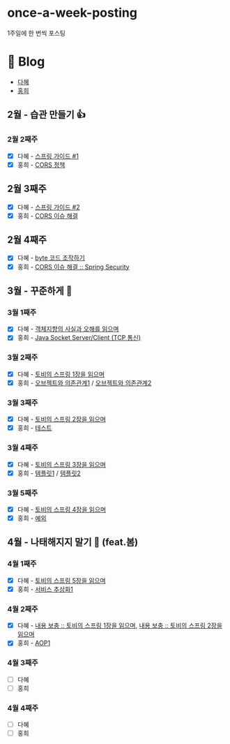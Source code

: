 # once-a-week-posting
1주일에 한 번씩 포스팅

# 📃 Blog
- [다혜](https://velog.io/@dahye4321)
- [홍희](https://vvshinevv.tistory.com)

## 2월 - 습관 만들기 👍 
### 2월 2째주
- [x] 다혜 - [스프링 가이드 #1](https://velog.io/@dahye4321/%EC%8A%A4%ED%94%84%EB%A7%81-%EA%B0%80%EC%9D%B4%EB%93%9C-1)
- [x] 홍희 - [CORS 정책](https://vvshinevv.tistory.com/60)

## 2월 3째주
- [X] 다혜 - [스프링 가이드 #2](https://velog.io/@dahye4321/%EC%8A%A4%ED%94%84%EB%A7%81-%EA%B0%80%EC%9D%B4%EB%93%9C-2)
- [X] 홍희 - [CORS 이슈 해결](https://vvshinevv.tistory.com/61)

## 2월 4째주
- [X] 다혜 - [byte 코드 조작하기](https://velog.io/@dahye4321/JAVA-class-%ED%8C%8C%EC%9D%BC-%EC%A1%B0%EC%9E%91%ED%95%98%EA%B8%B0)
- [X] 홍희 - [CORS 이슈 해결 :: Spring Security](https://vvshinevv.tistory.com/62)

## 3월 - 꾸준하게 🤭
### 3월 1째주
- [X] 다혜 - [객체지향의 사실과 오해를 읽으며](https://velog.io/@dahye4321/%EA%B0%9D%EC%B2%B4%EC%A7%80%ED%96%A5%EC%9D%98-%EC%82%AC%EC%8B%A4%EA%B3%BC-%EC%98%A4%ED%95%B4%EB%A5%BC-%EC%9D%BD%EC%9C%BC%EB%A9%B0)
- [X] 홍희 - [Java Socket Server/Client (TCP 통신)](https://vvshinevv.tistory.com/63)

### 3월 2째주
- [X] 다혜 - [토비의 스프링 1장을 읽으며](https://velog.io/@dahye4321/%ED%86%A0%EB%B9%84%EC%9D%98-%EC%8A%A4%ED%94%84%EB%A7%81-1%EC%9E%A5%EC%9D%84-%EC%9D%BD%EC%9C%BC%EB%A9%B0)
- [X] 홍희 - [오브젝트와 의존관계1](https://vvshinevv.tistory.com/64) / [오브젝트와 의존관계2](https://vvshinevv.tistory.com/65)

### 3월 3째주
- [X] 다혜 - [토비의 스프링 2장을 읽으며](https://velog.io/@dahye4321/%ED%86%A0%EB%B9%84%EC%9D%98-%EC%8A%A4%ED%94%84%EB%A7%81-2%EC%9E%A5%EC%9D%84-%EC%9D%BD%EC%9C%BC%EB%A9%B0)
- [X] 홍희 - [테스트](https://vvshinevv.tistory.com/66)

### 3월 4째주
- [X] 다혜 - [토비의 스프링 3장을 읽으며](https://velog.io/@dahye4321/%ED%86%A0%EB%B9%84%EC%9D%98-%EC%8A%A4%ED%94%84%EB%A7%81-3%EC%9E%A5%EC%9D%84-%EC%9D%BD%EC%9C%BC%EB%A9%B0)
- [X] 홍희 - [템플릿1](https://vvshinevv.tistory.com/67) / [템플릿2](https://vvshinevv.tistory.com/68)

### 3월 5째주
- [X] 다혜 - [토비의 스프링 4장을 읽으며](https://velog.io/@dahye4321/%ED%86%A0%EB%B9%84%EC%9D%98-%EC%8A%A4%ED%94%84%EB%A7%81-4%EC%9E%A5%EC%9D%84-%EC%9D%BD%EC%9C%BC%EB%A9%B0)
- [X] 홍희 - [예외](https://vvshinevv.tistory.com/69)

## 4월 - 나태해지지 말기 👊 (feat.봄)
### 4월 1째주
- [X] 다혜 - [토비의 스프링 5장을 읽으며](https://velog.io/@dahye4321/%ED%86%A0%EB%B9%84%EC%9D%98-%EC%8A%A4%ED%94%84%EB%A7%81-5%EC%9E%A5%EC%9D%84-%EC%9D%BD%EC%9C%BC%EB%A9%B0)
- [X] 홍희 - [서비스 추상화1](https://vvshinevv.tistory.com/71)

### 4월 2째주
- [X] 다혜 - [내용 보충 :: 토비의 스프링 1장을 읽으며](https://velog.io/@dahye4321/%ED%86%A0%EB%B9%84%EC%9D%98-%EC%8A%A4%ED%94%84%EB%A7%81-1%EC%9E%A5%EC%9D%84-%EC%9D%BD%EC%9C%BC%EB%A9%B0), 
[내용 보충 :: 토비의 스프링 2장을 읽으며](https://velog.io/@dahye4321/%ED%86%A0%EB%B9%84%EC%9D%98-%EC%8A%A4%ED%94%84%EB%A7%81-2%EC%9E%A5%EC%9D%84-%EC%9D%BD%EC%9C%BC%EB%A9%B0)
- [X] 홍희 - [AOP1](https://vvshinevv.tistory.com/72)

### 4월 3째주
- [ ] 다혜
- [ ] 홍희

### 4월 4째주
- [ ] 다혜
- [ ] 홍희
